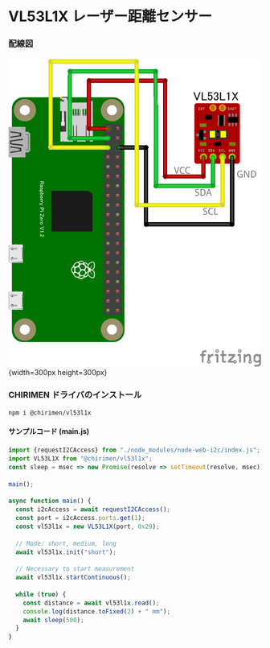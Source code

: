 # VL53L1X レーザー距離センサー

### 配線図

![配線図](./schematic.png "schematic"){width=300px height=300px}

### CHIRIMEN ドライバのインストール

```shell
npm i @chirimen/vl53l1x
```

#### サンプルコード (main.js)

```javascript
import {requestI2CAccess} from "./node_modules/node-web-i2c/index.js";
import VL53L1X from "@chirimen/vl53l1x";
const sleep = msec => new Promise(resolve => setTimeout(resolve, msec));

main();

async function main() {
  const i2cAccess = await requestI2CAccess();
  const port = i2cAccess.ports.get(1);
  const vl53l1x = new VL53L1X(port, 0x29);

  // Mode: short, medium, long
  await vl53l1x.init("short");

  // Necessary to start measurement
  await vl53l1x.startContinuous();

  while (true) {
    const distance = await vl53l1x.read();
    console.log(distance.toFixed(2) + " mm");
    await sleep(500);
  }
}
```
